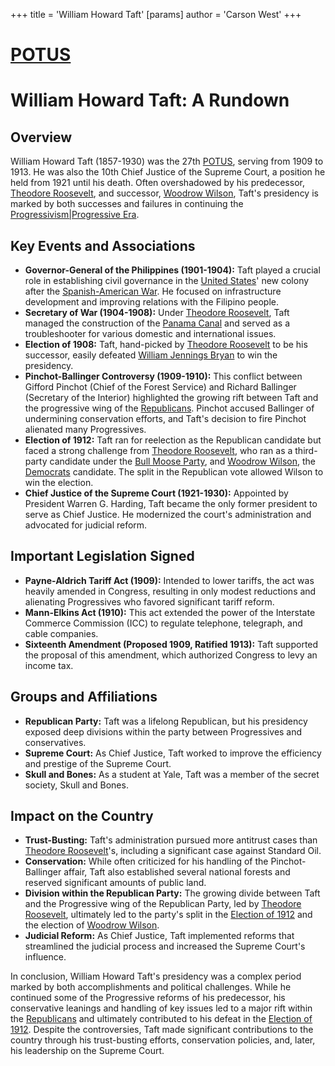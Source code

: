 +++
 title = 'William Howard Taft'
[params]
	author = 'Carson West'
+++
# [POTUS](./../potus/)
# William Howard Taft: A Rundown
 

 ## Overview
 William Howard Taft (1857-1930) was the 27th [POTUS](./../potus/), serving from 1909 to 1913. He was also the 10th Chief Justice of the Supreme Court, a position he held from 1921 until his death. Often overshadowed by his predecessor, [Theodore Roosevelt](./../theodore-roosevelt/), and successor, [Woodrow Wilson](./../woodrow-wilson/), Taft's presidency is marked by both successes and failures in continuing the [Progressivism|Progressive Era](./../progressivism|progressive-era/).
 

 ## Key Events and Associations
 

 *   **Governor-General of the Philippines (1901-1904):** Taft played a crucial role in establishing civil governance in the [United States](./../united-states/)' new colony after the [Spanish-American War](./../spanish-american-war/). He focused on infrastructure development and improving relations with the Filipino people.
 *   **Secretary of War (1904-1908):** Under [Theodore Roosevelt](./../theodore-roosevelt/), Taft managed the construction of the [Panama Canal](./../panama-canal/) and served as a troubleshooter for various domestic and international issues.
 *   **Election of 1908:** Taft, hand-picked by [Theodore Roosevelt](./../theodore-roosevelt/) to be his successor, easily defeated [William Jennings Bryan](./../william-jennings-bryan/) to win the presidency.
 *   **Pinchot-Ballinger Controversy (1909-1910):** This conflict between Gifford Pinchot (Chief of the Forest Service) and Richard Ballinger (Secretary of the Interior) highlighted the growing rift between Taft and the progressive wing of the [Republicans](./../republicans/). Pinchot accused Ballinger of undermining conservation efforts, and Taft's decision to fire Pinchot alienated many Progressives.
 *   **Election of 1912:** Taft ran for reelection as the Republican candidate but faced a strong challenge from [Theodore Roosevelt](./../theodore-roosevelt/), who ran as a third-party candidate under the [Bull Moose Party](./../bull-moose-party/), and [Woodrow Wilson](./../woodrow-wilson/), the [Democrats](./../democrats/) candidate. The split in the Republican vote allowed Wilson to win the election.
 *   **Chief Justice of the Supreme Court (1921-1930):** Appointed by President Warren G. Harding, Taft became the only former president to serve as Chief Justice. He modernized the court's administration and advocated for judicial reform.
 

 ## Important Legislation Signed
 

 *   **Payne-Aldrich Tariff Act (1909):** Intended to lower tariffs, the act was heavily amended in Congress, resulting in only modest reductions and alienating Progressives who favored significant tariff reform.
 *   **Mann-Elkins Act (1910):** This act extended the power of the Interstate Commerce Commission (ICC) to regulate telephone, telegraph, and cable companies.
 *   **Sixteenth Amendment (Proposed 1909, Ratified 1913):** Taft supported the proposal of this amendment, which authorized Congress to levy an income tax.
 

 ## Groups and Affiliations
 

 *   **Republican Party:** Taft was a lifelong Republican, but his presidency exposed deep divisions within the party between Progressives and conservatives.
 *   **Supreme Court:** As Chief Justice, Taft worked to improve the efficiency and prestige of the Supreme Court.
 *   **Skull and Bones:** As a student at Yale, Taft was a member of the secret society, Skull and Bones.
 

 ## Impact on the Country
 

 *   **Trust-Busting:** Taft's administration pursued more antitrust cases than [Theodore Roosevelt](./../theodore-roosevelt/)'s, including a significant case against Standard Oil.
 *   **Conservation:** While often criticized for his handling of the Pinchot-Ballinger affair, Taft also established several national forests and reserved significant amounts of public land.
 *   **Division within the Republican Party:** The growing divide between Taft and the Progressive wing of the Republican Party, led by [Theodore Roosevelt](./../theodore-roosevelt/), ultimately led to the party's split in the [Election of 1912](./../election-of-1912/) and the election of [Woodrow Wilson](./../woodrow-wilson/).
 *   **Judicial Reform:** As Chief Justice, Taft implemented reforms that streamlined the judicial process and increased the Supreme Court's influence.
 

 

 In conclusion, William Howard Taft's presidency was a complex period marked by both accomplishments and political challenges. While he continued some of the Progressive reforms of his predecessor, his conservative leanings and handling of key issues led to a major rift within the [Republicans](./../republicans/) and ultimately contributed to his defeat in the [Election of 1912](./../election-of-1912/). Despite the controversies, Taft made significant contributions to the country through his trust-busting efforts, conservation policies, and, later, his leadership on the Supreme Court.
